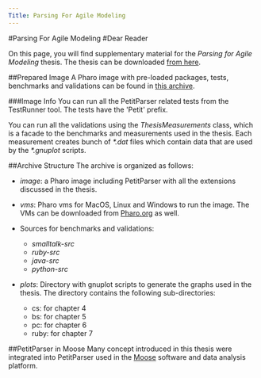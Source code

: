 ```yaml
---
Title: Parsing For Agile Modeling
---
```

#Parsing For Agile Modeling
#Dear Reader

On this page, you will find supplementary material for the *Parsing for Agile Modeling* thesis. The thesis can be downloaded [from here](/archive/phd/kurs-phd.pdf).

##Prepared Image
A Pharo image with pre-loaded packages, tests, benchmarks and validations can be found in  [this archive](/download/jk/parsingForAgileModeling/archive-final.zip).

###Image Info
You can run all the PetitParser related tests from the TestRunner tool. The tests have the 'Petit' prefix.

You can run all the validations using the *ThesisMeasurements* class, which is a facade to the benchmarks and measurements used in the thesis. Each measurement creates bunch of *\*.dat* files which contain data that are used by the *\*.gnuplot* scripts.

##Archive Structure
The archive is organized as follows:

-  *image*: a Pharo image including PetitParser with all the extensions discussed in the thesis.
-  *vms*: Pharo vms for MacOS, Linux and Windows to run the image. The VMs can be downloaded from [Pharo.org](http://pharo.org/) as well.
-  Sources for benchmarks and validations:
	-  *smalltalk-src*
	-  *ruby-src*
	-  *java-src*
	-  *python-src*

-  *plots*: Directory with gnuplot scripts to generate the graphs used in the thesis. The directory contains the following sub-directories:
	-  cs: for chapter 4
	-  bs: for chapter 5
	-  pc: for chapter 6
	-  ruby: for chapter 7



##PetitParser in Moose
Many concept introduced in this thesis were integrated into PetitParser used in the [Moose](http://www.moosetechnology.org/) software and data analysis platform.
